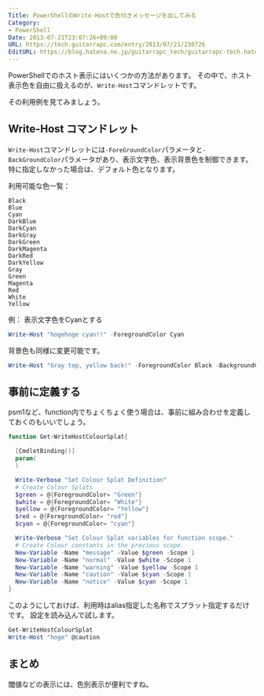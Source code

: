```yaml
---
Title: PowerShellのWrite-Hostで色付きメッセージを出してみる
Category:
- PowerShell
Date: 2013-07-21T23:07:26+09:00
URL: https://tech.guitarrapc.com/entry/2013/07/21/230726
EditURL: https://blog.hatena.ne.jp/guitarrapc_tech/guitarrapc-tech.hatenablog.com/atom/entry/6802418398340941599
---
```



PowerShellでのホスト表示にはいくつかの方法があります。
その中で、ホスト表示色を自由に扱えるのが、`Write-Host`コマンドレットです。

その利用例を見てみましょう。

## Write-Host コマンドレット

`Write-Host`コマンドレットには`-ForeGroundColor`パラメータと`-BackGroundColor`パラメータがあり、表示文字色、表示背景色を制御できます。
特に指定しなかった場合は、デフォルト色となります。

利用可能な色一覧：

```
Black
Blue
Cyan
DarkBlue
DarkCyan
DarkGray
DarkGreen
DarkMagenta
DarkRed
DarkYellow
Gray
Green
Magenta
Red
White
Yellow
```

例： 表示文字色をCyanとする

```ps1
Write-Host "hogehoge cyan!!" -ForegroundColor Cyan
```

背景色も同様に変更可能です。

```ps1
Write-Host "Gray top, yellow back!" -ForegroundColor Black -BackgroundColor Yellow
```

## 事前に定義する

psm1など、function内でちょくちょく使う場合は、事前に組み合わせを定義しておくのもいいでしょう。

```ps1
function Get-WriteHostColourSplat{

  [CmdletBinding()]
  param(
  )

  Write-Verbose "Set Colour Splat Definition"
  # Create Colour Splats
  $green = @{ForegroundColor= "Green"}
  $white = @{ForegroundColor= "White"}
  $yellow = @{ForegroundColor= "Yellow"}
  $red = @{ForegroundColor= "red"}
  $cyan = @{ForegroundColor= "cyan"}

  Write-Verbose "Set Colour Splat variables for function scope."
  # Create Colour constants in the previous scope.
  New-Variable -Name "message" -Value $green -Scope 1
  New-Variable -Name "normal" -Value $white -Scope 1
  New-Variable -Name "warning" -Value $yellow -Scope 1
  New-Variable -Name "caution" -Value $cyan -Scope 1
  New-Variable -Name "notice" -Value $cyan -Scope 1
}
```

このようにしておけば、利用時はalias指定した名称でスプラット指定するだけです。
設定を読み込んで試します。

```ps1
Get-WriteHostColourSplat
Write-Host "hoge" @caution
```

## まとめ

閾値などの表示には、色別表示が便利ですね。
